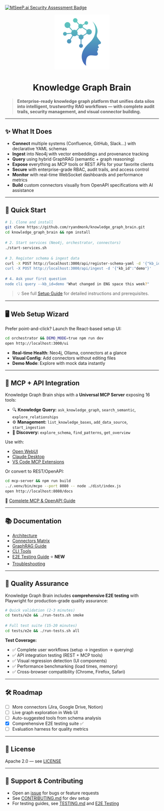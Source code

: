 [![MSeeP.ai Security Assessment Badge](https://mseep.net/pr/ryandmonk-knowledge-graph-brain-badge.png)](https://mseep.ai/app/ryandmonk-knowledge-graph-brain)

<div align="center">
  <img src="./assets/logo.png" alt="Knowledge Graph Brain Logo" width="180"/>

# Knowledge Graph Brain
</div>

> **Enterprise-ready knowledge graph platform that unifies data silos into intelligent, trustworthy RAG workflows — with complete audit trails, security management, and visual connector building.**

---

## ✨ What It Does

- **Connect** multiple systems (Confluence, GitHub, Slack…) with declarative YAML schemas  
- **Ingest** into Neo4j with vector embeddings and provenance tracking  
- **Query** using hybrid GraphRAG (semantic + graph reasoning)  
- **Expose** everything as MCP tools or REST APIs for your favorite clients
- **Secure** with enterprise-grade RBAC, audit trails, and access control
- **Monitor** with real-time WebSocket dashboards and performance metrics
- **Build** custom connectors visually from OpenAPI specifications with AI assistance  

---

## 🚀 Quick Start

```bash
# 1. Clone and install
git clone https://github.com/ryandmonk/knowledge_graph_brain.git
cd knowledge_graph_brain && npm install

# 2. Start services (Neo4j, orchestrator, connectors)
./start-services.sh

# 3. Register schema & ingest data
curl -X POST http://localhost:3000/api/register-schema-yaml -d '{"kb_id":"demo","yaml_content":"...'"}'
curl -X POST http://localhost:3000/api/ingest -d '{"kb_id":"demo"}'

# 4. Ask your first question
node cli query --kb_id=demo "What changed in ENG space this week?"
```

> 💡 See full [Setup Guide](./docs/DEPLOYMENT.md) for detailed instructions and prerequisites.

---

## 🖥 Web Setup Wizard

Prefer point-and-click? Launch the React-based setup UI:

```bash
cd orchestrator && DEMO_MODE=true npm run dev
open http://localhost:3000/ui
```

- **Real-time Health**: Neo4j, Ollama, connectors at a glance  
- **Visual Config**: Add connectors without editing files  
- **Demo Mode**: Explore with mock data instantly  

---

## 🔌 MCP + API Integration

Knowledge Graph Brain ships with a **Universal MCP Server** exposing 16 tools:

- 🔍 **Knowledge Query:** `ask_knowledge_graph`, `search_semantic`, `explore_relationships`  
- ⚙️ **Management:** `list_knowledge_bases`, `add_data_source`, `start_ingestion`  
- 🔎 **Discovery:** `explore_schema`, `find_patterns`, `get_overview`

Use with:
- [Open WebUI](https://openwebui.com)
- [Claude Desktop](https://claude.ai/download)
- [VS Code MCP Extensions](https://github.com/modelcontextprotocol)

Or convert to REST/OpenAPI:

```bash
cd mcp-server && npm run build
../.venv/bin/mcpo --port 8080 -- node ./dist/index.js
open http://localhost:8080/docs
```

📖 [Complete MCP & OpenAPI Guide](./docs/openapi-integration.md)

---

## 📚 Documentation

- [Architecture](./docs/ARCHITECTURE.md)  
- [Connectors Matrix](./connectors/README.md)  
- [GraphRAG Guide](./docs/graphrag.md)  
- [CLI Tools](./docs/cli.md)  
- [E2E Testing Guide](./tests/e2e/README.md) ⭐ **NEW**
- [Troubleshooting](./TROUBLESHOOTING.md)  

---

## 🧪 Quality Assurance

Knowledge Graph Brain includes **comprehensive E2E testing** with Playwright for production-grade quality assurance:

```bash
# Quick validation (2-3 minutes)
cd tests/e2e && ./run-tests.sh smoke

# Full test suite (15-20 minutes)
cd tests/e2e && ./run-tests.sh all
```

**Test Coverage:**
- ✅ Complete user workflows (setup → ingestion → querying)
- ✅ API integration testing (REST + MCP tools)  
- ✅ Visual regression detection (UI components)
- ✅ Performance benchmarking (load times, memory)
- ✅ Cross-browser compatibility (Chrome, Firefox, Safari)

---

## 🛠 Roadmap

- [ ] More connectors (Jira, Google Drive, Notion)  
- [ ] Live graph exploration in Web UI  
- [ ] Auto-suggested tools from schema analysis  
- [x] Comprehensive E2E testing suite ✅
- [ ] Evaluation harness for quality metrics  

---

## 📄 License

Apache 2.0 — see [LICENSE](./LICENSE)

---

## 🙋 Support & Contributing

- Open an [issue](https://github.com/ryandmonk/knowledge_graph_brain/issues) for bugs or feature requests  
- See [CONTRIBUTING.md](./CONTRIBUTING.md) for dev setup  
- For testing guides, see [TESTING.md](./TESTING.md) and [E2E Testing](./tests/e2e/README.md)